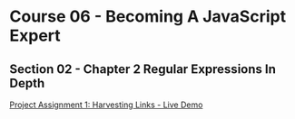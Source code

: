 # Course 06 - Becoming A JavaScript Expert
## Section 02 - Chapter 2 Regular Expressions In Depth

[Project Assignment 1: Harvesting Links - Live Demo](https://kevinniemeyer.github.io/link-harvester/)